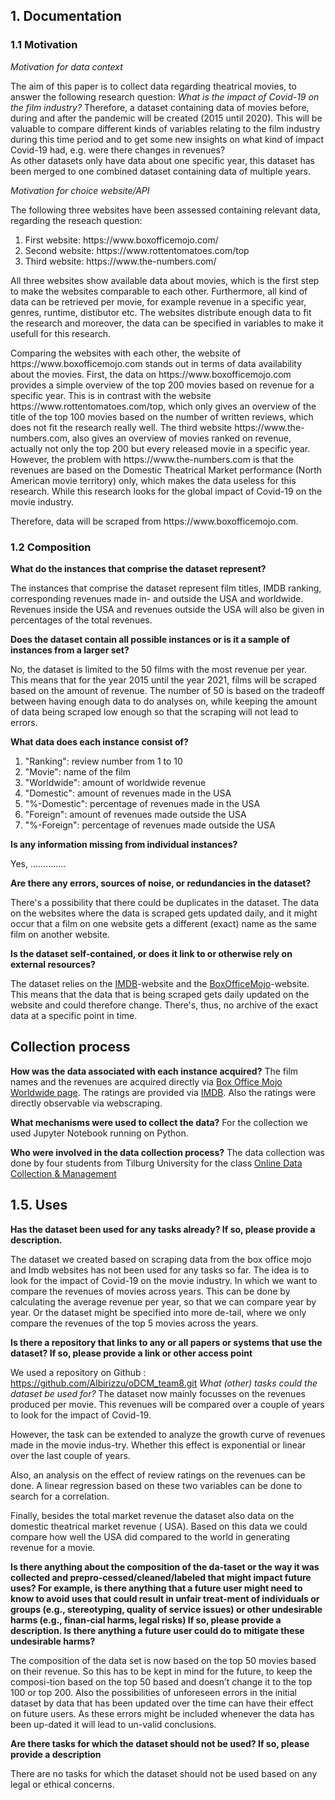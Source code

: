 ## 1. Documentation
### 1.1 Motivation
*Motivation for data context*

The aim of this paper is to collect data regarding theatrical movies, to answer the following research question: *What is the impact of Covid-19 on the film industry?*
Therefore, a dataset containing data of movies before, during and after the pandemic will be created (2015 until 2020). 
This will be valuable to compare different kinds of variables relating to the film industry during this time period and to get some new insights on what kind of impact Covid-19 
had, e.g. were there changes in revenues?  
As other datasets only have data about one specific year, this dataset has been merged to one combined dataset containing data of multiple years. 

*Motivation for choice website/API*

The following three websites have been assessed containing relevant data, regarding the reseach question:
<ol>
<li>First website: https://www.boxofficemojo.com/</li>
<li>Second website: https://www.rottentomatoes.com/top</li>
<li>Third website: https://www.the-numbers.com/</li>
</ol>
<p> All three websites show available data about movies, which is the first step to make the websites comparable to each other.  
Furthermore, all kind of data can be retrieved per movie, for example revenue in a specific year, genres, runtime, distibutor etc. The websites distribute enough data to fit the 
research and moreover, the data can be specified in variables to make it usefull for this research. </p>

<p> Comparing the websites with each other, the website of https://www.boxofficemojo.com stands out in terms of data availability about the movies. 
First, the data on https://www.boxofficemojo.com provides a simple overview of the top 200 movies based on revenue for a specific year. 
This is in contrast with the website https://www.rottentomatoes.com/top, which only gives an overview of the title of the top 100 movies based on the number of written reviews, 
which does not fit the research really well.
The third website https://www.the-numbers.com, also gives an overview of movies ranked on revenue, actually not only the top 200 but every released movie in a specific year.
However, the problem with https://www.the-numbers.com is that the revenues are based on the Domestic Theatrical Market performance (North American movie territory) only, which 
makes the data useless for this research. 
While this research looks for the global impact of Covid-19 on the movie industry. </p>

<p> Therefore, data will be scraped from https://www.boxofficemojo.com. </p> 



### 1.2 Composition

**What do the instances that comprise the dataset represent?**

The instances that comprise the dataset represent film titles, IMDB ranking, corresponding revenues made in- and outside the USA and worldwide. Revenues inside the USA and revenues outside the USA will also be given in percentages of the total revenues. 

**Does the dataset contain all possible instances or is it a sample of instances from a larger set?**

No, the dataset is limited to the 50 films with the most revenue per year. This means that for the year 2015 until the year 2021, films will be scraped based on the amount of revenue. The number of 50 is based on the tradeoff between having enough data to do analyses on, while keeping the amount of data being scraped low enough so that the scraping will not lead to errors.

**What data does each instance consist of?**
<ol>
<li>"Ranking": review number from 1 to 10
<li>"Movie": name of the film
<li>"Worldwide": amount of worldwide revenue
<li>"Domestic": amount of revenues made in the USA
<li>"%-Domestic": percentage of revenues made in the USA 
<li>"Foreign": amount of revenues made outside the USA
<li>"%-Foreign": percentage of revenues made outside the USA
</ol>

**Is any information missing from individual instances?**

Yes, ..............

**Are there any errors, sources of noise, or redundancies in the
dataset?**

There's a possibility that there could be duplicates in the dataset. The data on the websites where the data is scraped gets updated daily, and it might occur that a film on one website gets a different (exact) name as the same film on another website. 

**Is the dataset self-contained, or does it link to or otherwise rely on
external resources?**

The dataset relies on the [IMDB](https://www.imdb.com/?ref_=helpms_helphdr_cons)-website and the [BoxOfficeMojo](https://www.boxofficemojo.com/?ref_=bo_nb_tt_mojologo)-website. This means that the data that is being scraped gets daily updated on the website and could therefore change. There's, thus, no archive of the exact data at a specific point in time. 



## **Collection process**

**How was the data associated with each instance acquired?**
The film names and the revenues are acquired directly via [Box Office Mojo Worldwide page](https://www.boxofficemojo.com/year/world/?ref_=bo_nb_hm_tab). The ratings are provided via [IMDB](https://www.imdb.com/). Also the ratings were directly observable via webscraping. 

**What mechanisms were used to collect the data?**
For the collection we used Jupyter Notebook running on Python. 

**Who were involved in the data collection process?**
The data collection was done by four students from Tilburg University for the class [Online Data Collection & Management](https://odcm.hannesdatta.com/)

## 1.5.		Uses

**Has the dataset been used for any tasks already? If so, please provide a description.**

The dataset we created based on scraping data from the box office mojo and Imdb websites  has not been used for any tasks so far. The idea is to look for the impact of Covid-19 on the movie industry. In which we want to compare the revenues of movies across years. This can be done by calculating the average revenue per year, so that we can compare year by year. Or the dataset might be specified into more de-tail, where we only compare the revenues of the top 5 movies across the years. 

**Is there a repository that links to any or all papers or systems that use the dataset? If so, please provide a link or other access point**

We used a repository on Github : https://github.com/Albirizzu/oDCM_team8.git
*What (other) tasks could the dataset be used for?*
The dataset now mainly focusses on the revenues produced per movie. This revenues will be compared over a couple of years to look for the impact of Covid-19. 

However, the task can be extended to analyze the growth curve of revenues made in the movie indus-try. Whether this effect is exponential or linear over the last couple of years. 

Also, an analysis on the effect of review ratings on the revenues can be done. A linear regression based on these two variables can be done to search for a correlation. 

Finally, besides the total market revenue the dataset also data on the domestic theatrical market revenue ( USA). Based on this data we could compare how well the USA did compared to the world in generating revenue for a movie. 

**Is there anything about the composition of the da-taset or the way it was collected and prepro-cessed/cleaned/labeled that might impact future uses? For example, is there anything that a future user might need to know to avoid uses that could result in unfair treat-ment of individuals or groups (e.g., stereotyping, quality of service issues) or other undesirable harms (e.g., finan-cial harms, legal risks) If so, please provide a description. Is there anything a future user could do to mitigate these undesirable harms?**

The composition of the data set is now based on the top 50 movies based on their revenue. So this has to be kept in mind for the future, to keep the composi-tion based on the top 50 based and doesn’t change it to the top 100 or top 200. 
Also the possibilities of unforeseen errors in the initial dataset by data that has been updated over the time can have their effect on future users. As these errors might be included whenever the data has been up-dated it will lead to un-valid conclusions. 

**Are there tasks for which the dataset should not be used? If so, please provide a description**

There are no tasks for which the dataset should not be used based on any legal or ethical concerns. 
